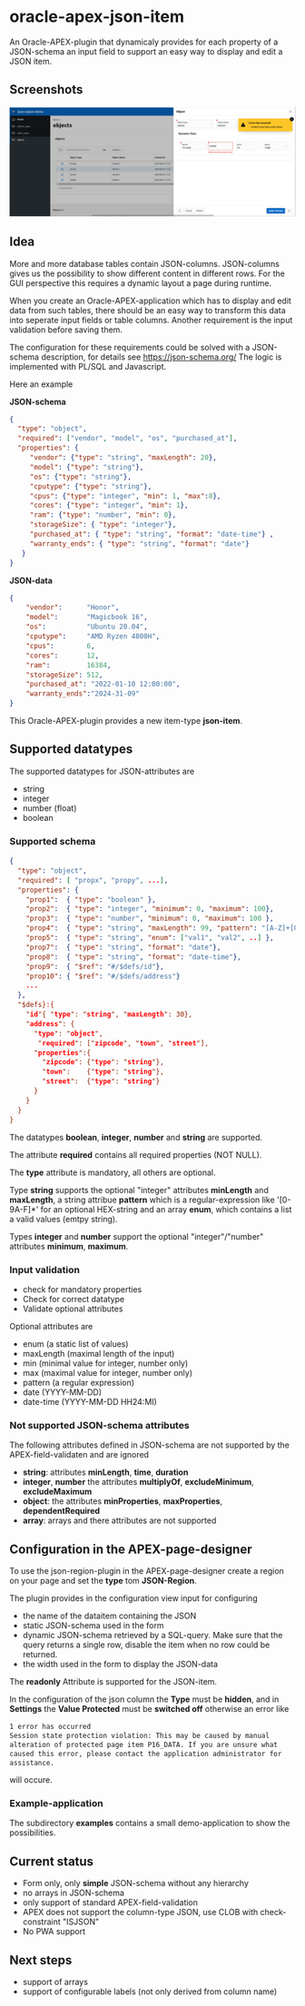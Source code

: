 # oracle-apex-json-item

An Oracle-APEX-plugin that dynamicaly provides for each property of a JSON-schema an input field to support an easy way to display and edit a JSON item. 

## Screenshots
![demo](demo.gif)


## Idea

More and more database tables contain JSON-columns.
JSON-columns gives us the possibility to show different content in different rows. For the GUI perspective this requires a dynamic layout a page during runtime.

When you create an Oracle-APEX-application which has to display and edit data from such tables, there should be an easy way to transform this data into seperate input fields or table columns.
Another requirement is the input validation before saving them.

The configuration for these requirements could be solved with a JSON-schema description, for details see https://json-schema.org/
The logic is implemented with PL/SQL and Javascript.

Here an example

**JSON-schema**
```json
{
  "type": "object",
  "required": ["vendor", "model", "os", "purchased_at"],
  "properties": {
     "vendor": {"type": "string", "maxLength": 20},
     "model": {"type": "string"},
     "os": {"type": "string"},
     "cputype": {"type": "string"},
     "cpus": {"type": "integer", "min": 1, "max":8},
     "cores": {"type": "integer", "min": 1},
     "ram": {"type": "number", "min": 0},
     "storageSize": { "type": "integer"},
     "purchased_at": { "type": "string", "format": "date-time"} ,
     "warranty_ends": { "type": "string", "format": "date"} 
   }
}
```

**JSON-data**
```json
{
    "vendor":      "Honor",
    "model":       "Magicbook 16",
    "os":          "Ubuntu 20.04",
    "cputype":     "AMD Ryzen 4800H",
    "cpus":        6,
    "cores":       12,
    "ram":         16384,
    "storageSize": 512,
    "purchased_at": "2022-01-10 12:00:00",
    "warranty_ends":"2024-31-09" 
}
```

This Oracle-APEX-plugin provides a new item-type **json-item**. 

## Supported datatypes

The supported datatypes for JSON-attributes are
- string
- integer
- number (float)
- boolean

### Supported schema

```JSON
{
  "type": "object",
  "required": [ "propx", "propy", ...],
  "properties": {
    "prop1":  { "type": "boolean" },
    "prop2":  { "type": "integer", "minimum": 0, "maximum": 100},
    "prop3":  { "type": "number", "minimum": 0, "maximum": 100 },
    "prop4":  { "type": "string", "maxLength": 99, "pattern": "[A-Z]+[0-9]*"},
    "prop5":  { "type": "string", "enum": ["val1", "val2", ..] },
    "prop7":  { "type": "string", "format": "date"},
    "prop8":  { "type": "string", "format": "date-time"},
    "prop9":  { "$ref": "#/$defs/id"},
    "prop10": { "$ref": "#/$defs/address"}
    ...
  },
  "$defs}:{
    "id"{ "type": "string", "maxLength": 30},
    "address": {
      "type": "object",
       "required": ["zipcode", "town", "street"],
      "properties":{
        "zipcode": {"type": "string"},
        "town":    {"type": "string"},
        "street":  {"type": "string"}
      }
    }
  }
}
```
The datatypes **boolean**, **integer**, **number** and **string** are supported.

The attribute **required** contains all required properties (NOT NULL).

The **type** attribute is mandatory, all others are optional.

Type **string** supports the optional "integer" attributes **minLength** and **maxLength**, a string attribue **pattern** which is a regular-expression like '[0-9A-F]*' for an optional HEX-string and an array **enum**, which contains a list a valid values (emtpy string).

Types **integer** and **number** support the optional "integer"/"number" attributes **minimum**, **maximum**.

### Input validation

- check for mandatory properties
- Check for correct datatype 
- Validate optional attributes

Optional attributes are
- enum (a static list of values)
- maxLength (maximal length of the input)
- min (minimal value for integer, number only)
- max (maximal value for integer, number only)
- pattern (a regular expression)
- date (YYYY-MM-DD)
- date-time (YYYY-MM-DD HH24:MI)

### Not supported JSON-schema attributes
The following attributes defined in JSON-schema are not supported by the APEX-field-validaten and are ignored
- **string**: attributes **minLength**, **time**, **duration**
- **integer**, **number** the attributes **multiplyOf**, **excludeMinimum**, **excludeMaximum**
- **object**: the attributes **minProperties**, **maxProperties**, **dependentRequired**
- **array**: arrays and there attributes are not supported

## Configuration in the APEX-page-designer

To use the json-region-plugin in the APEX-page-designer create a region on your page and set the **type** tom **JSON-Region**.

The plugin provides in the configuration view input for configuring
- the name of the dataitem containing the JSON
- static JSON-schema used in the form 
- dynamic JSON-schema retrieved by a SQL-query. Make sure that the query returns a single row, disable the item when no row could be returned.
- the width used in the form to display the JSON-data

The **readonly** Attribute is supported for the JSON-item.

In the configuration of the json column the **Type** must be **hidden**, and in **Settings** the **Value Protected** must be **switched off**
otherwise an error like
```
1 error has occurred
Session state protection violation: This may be caused by manual alteration of protected page item P16_DATA. If you are unsure what caused this error, please contact the application administrator for assistance.
```
will occure.

### Example-application

The subdirectory **examples** contains a small demo-application to show the possibilities.

## Current status
- Form only, only **simple** JSON-schema without any hierarchy
- no arrays in JSON-schema
- only support of standard APEX-field-validation
- APEX does not support the column-type JSON, use CLOB with check-constraint "ISJSON"
- No PWA support

## Next steps

- support of arrays
- support of configurable labels (not only derived from column name)